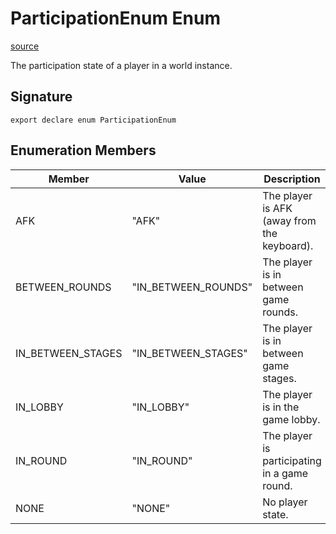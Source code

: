 # ParticipationEnum Enum

[source](https://developers.meta.com/horizon-worlds/reference/2.0.0/analytics_participationenum)

The participation state of a player in a world instance.

## Signature

```
export declare enum ParticipationEnum
```

## Enumeration Members

| Member | Value | Description |
| --- | --- | --- |
| AFK | "AFK" | The player is AFK (away from the keyboard). |
| BETWEEN_ROUNDS | "IN_BETWEEN_ROUNDS" | The player is in between game rounds. |
| IN_BETWEEN_STAGES | "IN_BETWEEN_STAGES" | The player is in between game stages. |
| IN_LOBBY | "IN_LOBBY" | The player is in the game lobby. |
| IN_ROUND | "IN_ROUND" | The player is participating in a game round. |
| NONE | "NONE" | No player state. |